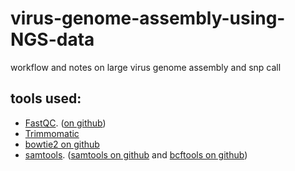 # virus-genome-assembly-using-NGS-data
workflow and notes on large virus genome assembly and snp call 

## tools used: 
- [FastQC](https://www.bioinformatics.babraham.ac.uk/projects/fastqc/). ([on github](https://github.com/s-andrews/FastQC))
- [Trimmomatic](http://www.usadellab.org/cms/?page=trimmomatic)
- [bowtie2 on github](https://github.com/BenLangmead/bowtie2)
- [samtools](http://www.htslib.org). ([samtools on github](https://github.com/samtools/samtools) and [bcftools on github](https://github.com/samtools/bcftools))
